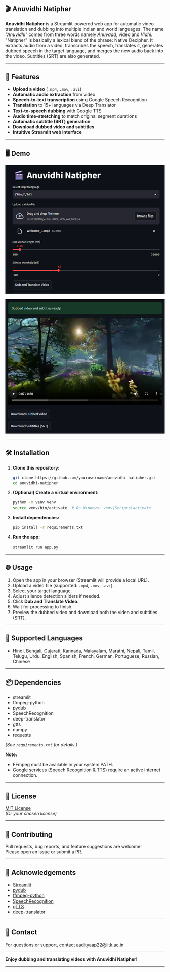 
## 🎬 Anuvidhi Natipher

**Anuvidhi Natipher** is a Streamlit-powered web app for automatic video translation and dubbing into multiple Indian and world languages.
The name _"Anuvidhi"_ comes from three words namely _Anuvaad_, video and _Vidhi_. "Natipher" is basically a lexical blend of the phrase: Native Decipher.
It extracts audio from a video, transcribes the speech, translates it, generates dubbed speech in the target language, and merges the new audio back into the video. Subtitles (SRT) are also generated.

---

## 🚀 Features

- **Upload a video** (`.mp4`, `.mov`, `.avi`)
- **Automatic audio extraction** from video
- **Speech-to-text transcription** using Google Speech Recognition
- **Translation** to 15+ languages via Deep Translator
- **Text-to-speech dubbing** with Google TTS
- **Audio time-stretching** to match original segment durations
- **Automatic subtitle (SRT) generation**
- **Download dubbed video and subtitles**
- **Intuitive Streamlit web interface**

---

## 🖥️ Demo

<p align="center">
  <img src="home.png" alt="Home page screenshot" width="600"/>
</p>

<p align="center">
  <img src="results.png" alt="Results page screenshot" width="600"/>
</p>


---

## 🛠️ Installation

1. **Clone this repository:**
   ```bash
   git clone https://github.com/yourusername/anuvidhi-natipher.git
   cd anuvidhi-natipher
   ```

2. **(Optional) Create a virtual environment:**
   ```bash
   python -m venv venv
   source venv/bin/activate  # On Windows: venv\Scripts\activate
   ```

3. **Install dependencies:**
   ```bash
   pip install -r requirements.txt
   ```

4. **Run the app:**
   ```bash
   streamlit run app.py
   ```

---

## 🌐 Usage

1. Open the app in your browser (Streamlit will provide a local URL).
2. Upload a video file (supported: `.mp4`, `.mov`, `.avi`).
3. Select your target language.
4. Adjust silence detection sliders if needed.
5. Click **Dub and Translate Video**.
6. Wait for processing to finish.
7. Preview the dubbed video and download both the video and subtitles (SRT).

---

## 📝 Supported Languages

- Hindi, Bengali, Gujarati, Kannada, Malayalam, Marathi, Nepali, Tamil, Telugu, Urdu, English, Spanish, French, German, Portuguese, Russian, Chinese

---

## 📦 Dependencies

- streamlit
- ffmpeg-python
- pydub
- SpeechRecognition
- deep-translator
- gtts
- numpy
- requests

*(See `requirements.txt` for details.)*

**Note:**  
- FFmpeg must be available in your system PATH.  
- Google services (Speech Recognition & TTS) require an active internet connection.

---

## 📄 License

[MIT License](LICENSE)  
*(Or your chosen license)*

---

## 🤝 Contributing

Pull requests, bug reports, and feature suggestions are welcome!  
Please open an issue or submit a PR.

---

## 🙏 Acknowledgements

- [Streamlit](https://streamlit.io/)
- [pydub](https://github.com/jiaaro/pydub)
- [ffmpeg-python](https://github.com/kkroening/ffmpeg-python)
- [SpeechRecognition](https://github.com/Uberi/speech_recognition)
- [gTTS](https://github.com/pndurette/gTTS)
- [deep-translator](https://github.com/nidhaloff/deep-translator)

---

## 📧 Contact

For questions or support, contact [aadityaap22@iitk.ac.in](mailto:aadityaap22@iitk.ac.in)

---

**Enjoy dubbing and translating videos with Anuvidhi Natipher!**

---

